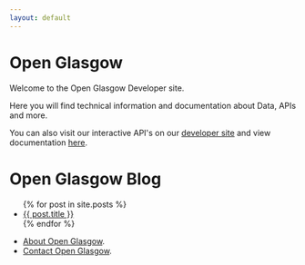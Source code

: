 ```yaml
---
layout: default
---
```


# Open Glasgow
Welcome to the Open Glasgow Developer site.

Here you will find technical information and documentation about Data, APIs and more.

You can also visit our interactive API's on our [developer site](https://gcc.developer.azure-api.net/) and view documentation [here](./api).

# Open Glasgow Blog
<ul>
  {% for post in site.posts %}
    <li>
      <a href="{{ post.url }}">{{ post.title }}</a>
    </li>
  {% endfor %}
</ul>

* [About Open Glasgow](./about.md).
* [Contact Open Glasgow](./contact.md).
